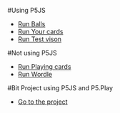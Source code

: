 #Using P5JS
 - [Run Balls](/Balls/index.html)
 - [Run Your cards](/yourcards/index.html)
 - [Run Test vison](/TestVision/index.html)
  
#Not using P5JS
 - [Run Playing cards](/playingcard/index.html)
 - [Run Wordle](/wordle/index.html)


#Bit Project using P5JS and P5.Play
- [Go to the project](/BitProject/README.md)